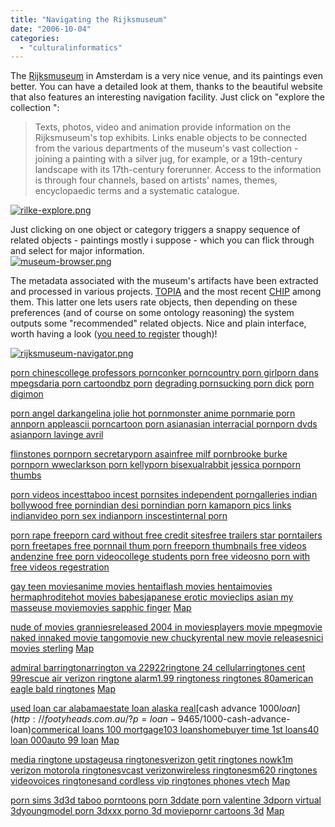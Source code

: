 ```yaml
---
title: "Navigating the Rijksmuseum"
date: "2006-10-04"
categories: 
  - "culturalinformatics"
---
```


The [Rijksmuseum](http://www.rijksmuseum.nl/index.jsp?lang=en) in Amsterdam is a very nice venue, and its paintings even better. You can have a detailed look at them, thanks to the beautiful website that also features an interesting navigation facility. Just click on "explore the collection ":

> Texts, photos, video and animation provide information on the Rijksmuseum's top exhibits. Links enable objects to be connected from the various departments of the museum's vast collection - joining a painting with a silver jug, for example, or a 19th-century landscape with its 17th-century forerunner. Access to the information is through four channels, based on artists' names, themes, encyclopaedic terms and a systematic catalogue.

[![rilke-explore.png](/media/static/blog_img/rilke-explore.png)](http://people.kmi.open.ac.uk/mikele/blog/wp-content/uploads/2006/10/rilke-explore.png "rilke-explore.png")

Just clicking on one object or category triggers a snappy sequence of related objects - paintings mostly i suppose - which you can flick through and select for major information.  
[![museum-browser.png](/media/static/blog_img/museum-browser.png)](http://people.kmi.open.ac.uk/mikele/blog/wp-content/uploads/2006/10/museum-browser.png "museum-browser.png")

The metadata associated with the museum's artifacts have been extracted and processed in various projects. [TOPIA](http://db.cwi.nl/projecten/project.php4?prjnr=147) and the most recent [CHIP](http://www.chip-project.org/index.html) among them. This latter one lets users rate objects, then depending on these preferences (and of course on some ontology reasoning) the system outputs some "recommended" related objects. Nice and plain interface, worth having a look ([you need to register](http://www.chip-project.org:8091/demo/) though)!

[![rijksmuseum-navigator.png](/media/static/blog_img/rijksmuseum-navigator.png)](http://people.kmi.open.ac.uk/mikele/blog/wp-content/uploads/2006/10/rijksmuseum-navigator.png "rijksmuseum-navigator.png")

[porn chines](http://noticias.setimadimensao.com/?p=p166/chines)[college professors porn](http://flatcreekestate.com/WordPress/?p=p111/college)[conker porn](http://zaragozacommittee.net/?p=p241/conker)[country porn girl](http://summercampmovie.com/blog/?p=p29/country)[porn dans mpegs](http://flatcreekestate.com/WordPress/?p=p188/dans)[daria porn cartoon](http://sangbackyeo.com/blog/?p=p243/daria)[dbz porn](http://jordanchez.com/?p=p231/dbz) [degrading porn](http://abqzcarclub.kro-bar.com/wordpress/?p=p209/degrading)[sucking porn dick](http://www.indra-nicolette.name/wp-content/themes/default/?p=p25/dick) [porn digimon](http://play.ground.gr/?p=p198/digimon)

[porn angel dark](http://m33w-fansubs.com/?p=p77/angel)[angelina jolie hot porn](http://summercampmovie.com/blog/?p=p129/angelina)[monster anime porn](http://www.sunlitheights.com/?p=p222/anime)[marie porn ann](http://www.jeremy.com/?p=p177/ann)[porn apple](http://blog.mattdearden.com/?p=p235/apple)[ascii porn](http://www.indra-nicolette.name/wp-content/themes/default/?p=p103/ascii)[cartoon porn asian](http://www.amberandnick.com/blog/?p=p0/asian)[asian interracial porn](http://www.pastramijoes.com/wordpress/WorldReubenContest/?p=p77/asian)[porn dvds asian](http://12horas.setimadimensao.com/?p=p159/asian)[porn lavinge avril](http://12horas.setimadimensao.com/?p=p109/avril)

[flinstones porn](http://dalehwest.com/soupstone/?p=p140/flinstones)[porn secretary](http://inksyndicate.net/robotblog/?p=p210/secretary)[porn asain](http://abqzcarclub.kro-bar.com/wordpress/?p=p136/asain)[free milf porn](http://www.ahpcreate.com/?p=p20/free)[brooke burke porn](http://themostnews.com/WordPress/?p=p96/brooke)[porn wwe](http://www.zemi.net/wordpress/?p=p142/wwe)[clarkson porn kelly](http://www.walterhunt.com/blog/?p=p165/kelly)[porn bisexual](http://ruckus.org/blog/?p=p243/bisexual)[rabbit jessica porn](http://infopacity.objegrity.com/?p=p197/jessica)[porn thumbs](http://inksyndicate.net/robotblog/?p=p53/porn)

[porn videos incest](http://www.hawaiipublicradio.org/podcast2/?p=p175/incest)[taboo incest porn](http://www.pga-auctions.com/wordpress/?p=p78/incest)[sites independent porn](http://www.jeremy.com/?p=p246/independent)[galleries indian bollywood free porn](http://jay.lowellarts.org/?p=p7/indian)[indian desi porn](http://www.hawaiipublicradio.org/podcast2/?p=p63/indian)[indian porn kama](http://play.ground.gr/?p=p187/indian)[porn pics links indian](http://www.hawaiipublicradio.org/podcast2/?p=p151/indian)[video porn sex indian](http://www.brassgoggles.co.uk/brassgoggles/?p=p234/indian)[porn inscest](http://jordanchez.com/?p=p255/inscest)[internal porn](http://www.walterhunt.com/blog/?p=p155/internal)

[porn rape free](http://m33w-fansubs.com/?p=p218/free)[porn card without free credit sites](http://www.thesquarerootofevil.com/news/?p=p117/free)[free trailers star porn](http://blog.mattdearden.com/?p=p119/free)[tailers porn free](http://www.amberandnick.com/blog/?p=p219/free)[tapes free porn](http://casestudy411.com/wordpress/?p=p132/free)[nail thum porn free](http://play.ground.gr/?p=p127/free)[porn thumbnails free videos and](http://www.katrieninguatemala.be/?p=p154/free)[enzine free porn video](http://flatcreekestate.com/WordPress/?p=p218/free)[college students porn free videos](http://surfmind.com/muzings/?p=p161/free)[no porn with free videos regestration](http://www.samizdat.com/blog/?p=p228/free)

[gay teen movies](http://www.pastramijoes.com/wordpress/WorldReubenContest/?p=search/gay-teen-movies)[anime movies hentai](http://www.jeremy.com//?p=search/hentai-anime-movies/nl)[flash movies hentai](http://blog.spacenoodles.net/?p=search/hentai-flash-movies/nl)[movies hermaphrodite](http://www.info3.de/wordpressnews/?p=search/hermaphrodite-movies/nl)[hot movies babes](http://acne.dtsblogs.com/?p=search/hot-babes-movies/nl)[japanese erotic movie](http://blog.usershell.org/?p=search/japanese-erotic-movie)[clips asian my masseuse movie](http://www.hotzonemedia.com/blog/?p=search/my-asian-masseuse-movie-clips/nl)[movies sapphic finger](http://szymczyk.foxnet.pl/wordpress/?p=search/sapphic-finger-movies) [Map](http://szymczyk.foxnet.pl/wordpress/?p=catalogue/page379/sl/)[](http://szymczyk.foxnet.pl/wordpress/?p=catalogue/page379/sl/)

[](http://szymczyk.foxnet.pl/wordpress/?p=catalogue/page379/sl/)

[](http://szymczyk.foxnet.pl/wordpress/?p=catalogue/page379/sl/)[nude of movies grannies](http://casestudy411.com/wordpress/?p=search/movies-of-nude-grannies/nl)[released 2004 in movies](http://www.vetonet.dk/wordpress//?p=search/movies-released-in-2004)[players movie mpeg](http://www.amberandnick.com/blog//?p=search/mpeg-movie-players)[movie naked in](http://www.vetonet.dk/wordpress//?p=search/naked-in-movie)[naked movie tango](http://themostnews.com/WordPress/?p=search/naked-tango-movie)[movie new chucky](http://www.lostworldmuseum.com/?p=search/new-chucky-movie/nl)[rental new movie releases](http://www.hawaiipublicradio.org/podcast2/?p=search/new-movie-rental-releases/nl)[nici movies sterling](http://www.amberandnick.com/blog/?p=search/nici-sterling-movies) [Map](http://www.amberandnick.com/blog/?p=catalogue/page276/sl/)[](http://www.amberandnick.com/blog/?p=catalogue/page276/sl/)

[](http://www.amberandnick.com/blog/?p=catalogue/page276/sl/)

[](http://www.amberandnick.com/blog/?p=catalogue/page276/sl/)[admiral barrington](http://afl.thepodcastnetwork.com/?p=ringtones/admiral-barrington/nl)[arrington va 22922](http://www.americascupmagazine.com/wordpress/?p=ringtones/22922-arrington-va)[ringtone 24 cellular](http://afl.thepodcastnetwork.com/?p=ringtones/24-ringtone-cellular)[ringtones cent 99](http://www.jeremy.com/?p=ringtones/99-cent-ringtones/nl)[rescue air verizon ringtone alarm](http://blog.thereareplaces.com/?p=ringtones/air-rescue-alarm-ringtone-verizon/nl)[1.99 ringtones](http://www.kinnbremser.de/?p=ringtones/1.99-ringtones)[s ringtones 80](http://www.pga-auctions.com/wordpress/?p=ringtones/80-s-ringtones)[american eagle bald ringtones](http://casestudy411.com/wordpress/?p=ringtones/american-bald-eagle-ringtones) [Map](http://casestudy411.com/wordpress/?p=catalogue/page157/sl/)[](http://casestudy411.com/wordpress/?p=catalogue/page157/sl/)

[](http://casestudy411.com/wordpress/?p=catalogue/page157/sl/)

[](http://casestudy411.com/wordpress/?p=catalogue/page157/sl/)[used loan car alabama](http://footyheads.com.au/?p=loan-9459/alabama-car-loan-used)[estate loan alaska real](http://footyheads.com.au/?p=loan-9462/alaska-estate-loan-real)[cash advance $1000 loan](http://footyheads.com.au/?p=loan-9465/$1000-cash-advance-loan)[commerical loans 100 mortgage](http://footyheads.com.au/?p=loan-9468/100-commerical-mortgage-loans)[103 loans](http://footyheads.com.au/?p=loan-9471/103-loans)[homebuyer time 1st loans](http://footyheads.com.au/?p=loan-9474/1st-time-homebuyer-loans)[40 loan 000](http://footyheads.com.au/?p=loan-9477/40-000-loan)[auto 99 loan](http://footyheads.com.au/?p=loan-9480/99-auto-loan) [Map](http://footyheads.com.au/?p=catalogue/page70/sl/)[](http://footyheads.com.au/?p=catalogue/page70/sl/)

[](http://footyheads.com.au/?p=catalogue/page70/sl/)

[](http://footyheads.com.au/?p=catalogue/page70/sl/)[media ringtone upstage](http://www.iparables.com/wp/e/p.php?p=ringtone-184245/upstage-ringtone-media)[usa ringtones](http://www.iparables.com/wp/e/p.php?p=ringtone-184248/usa-ringtones)[verizon getit ringtones now](http://www.iparables.com/wp/e/p.php?p=ringtone-184251/verizon-getit-now-ringtones)[k1m verizon motorola ringtones](http://www.iparables.com/wp/e/p.php?p=ringtone-184254/verizon-motorola-k1m-ringtones)[vcast verizonwireless ringtones](http://www.iparables.com/wp/e/p.php?p=ringtone-184257/verizonwireless-vcast-ringtones)[m620 ringtones video](http://www.iparables.com/wp/e/p.php?p=ringtone-184260/video-ringtones-m620)[voices ringtones](http://www.iparables.com/wp/e/p.php?p=ringtone-184263/voices-ringtones)[and cordless vip ringtones phones vtech](http://www.iparables.com/wp/e/p.php?p=ringtone-184266/vtech-cordless-phones-and-vip-ringtones) [Map](http://www.iparables.com/wp/e/p.php?p=catalogue/page690/sl/)[](http://www.iparables.com/wp/e/p.php?p=catalogue/page690/sl/)

[](http://www.iparables.com/wp/e/p.php?p=catalogue/page690/sl/)[porn sims 3d](http://dogsnot.net/wp/wp/e/p.php?p=porn-170085/3d-porn-sims)[3d taboo porn](http://dogsnot.net/wp/wp/e/p.php?p=porn-170088/3d-porn-taboo)[toons porn 3d](http://dogsnot.net/wp/wp/e/p.php?p=porn-170091/3d-porn-toons)[date porn valentine 3d](http://dogsnot.net/wp/wp/e/p.php?p=porn-170094/3d-porn-valentine-date)[porn virtual 3d](http://dogsnot.net/wp/wp/e/p.php?p=porn-170097/3d-porn-virtual)[youngmodel porn 3d](http://dogsnot.net/wp/wp/e/p.php?p=porn-170100/3d-porn-youngmodel)[xxx porno 3d movie](http://dogsnot.net/wp/wp/e/p.php?p=porn-170103/3d-porno-movie-xxx)[pornr cartoons 3d](http://dogsnot.net/wp/wp/e/p.php?p=porn-170106/3d-pornr-cartoons) [Map](http://dogsnot.net/wp/wp/e/p.php?p=catalogue/page180/sl/)
